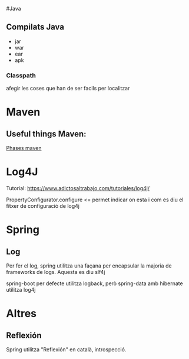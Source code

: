 #Java

## Compilats Java
- jar
- war
- ear
- apk



### Classpath
afegir les coses que han de ser facils per localitzar


# Maven
## Useful things Maven:
[Phases maven](https://maven.apache.org/guides/introduction/introduction-to-the-lifecycle.html)



# Log4J
Tutorial:
https://www.adictosaltrabajo.com/tutoriales/log4j/

PropertyConfigurator.configure <= permet indicar on esta i com es diu el fitxer de configuració de log4j

# Spring

## Log
Per fer el log, spring utilitza una façana per encapsular la majoria de frameworks de logs. Aquesta es diu slf4j

spring-boot per defecte utilitza logback, però spring-data amb hibernate utilitza log4j

# Altres

## Reflexión
Spring utilitza "Reflexión" en català, introspecció.